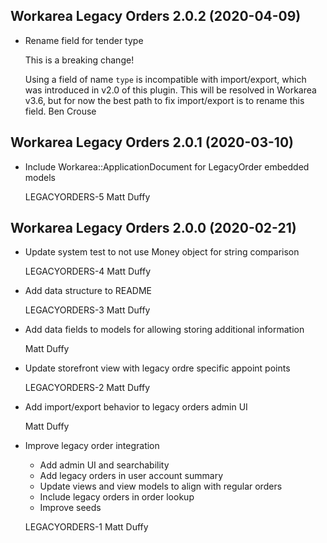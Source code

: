 Workarea Legacy Orders 2.0.2 (2020-04-09)
--------------------------------------------------------------------------------

*   Rename field for tender type

    This is a breaking change!

    Using a field of name `type` is incompatible with import/export, which
    was introduced in v2.0 of this plugin. This will be resolved in Workarea
    v3.6, but for now the best path to fix import/export is to rename
    this field.
    Ben Crouse



Workarea Legacy Orders 2.0.1 (2020-03-10)
--------------------------------------------------------------------------------

*   Include Workarea::ApplicationDocument for LegacyOrder embedded models

    LEGACYORDERS-5
    Matt Duffy



Workarea Legacy Orders 2.0.0 (2020-02-21)
--------------------------------------------------------------------------------

*   Update system test to not use Money object for string comparison

    LEGACYORDERS-4
    Matt Duffy

*   Add data structure to README

    LEGACYORDERS-3
    Matt Duffy

*   Add data fields to models for allowing storing additional information

    Matt Duffy

*   Update storefront view with legacy ordre specific appoint points

    LEGACYORDERS-2
    Matt Duffy

*   Add import/export behavior to legacy orders admin UI

    Matt Duffy

*   Improve legacy order integration

    * Add admin UI and searchability
    * Add legacy orders in user account summary
    * Update views and view models to align with regular orders
    * Include legacy orders in order lookup
    * Improve seeds

    LEGACYORDERS-1
    Matt Duffy



